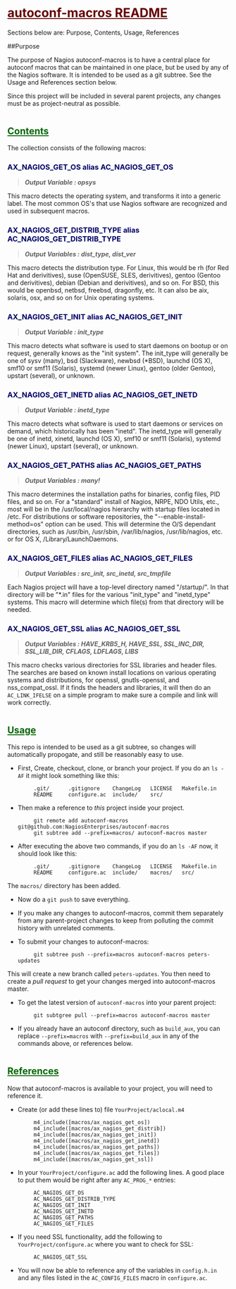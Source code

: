 autoconf-macros README
======================

Sections below are: Purpose, Contents, Usage, References



##Purpose

The purpose of Nagios autoconf-macros is to have a central place for
autoconf macros that can be maintained in one place, but be used by any
of the Nagios software. It is intended to be used as a git subtree.
See the Usage and References section below.

Since this project will be included in several parent projects, any
changes must be as project-neutral as possible.



## Contents

The collection consists of the following macros:

### AX_NAGIOS_GET_OS alias AC_NAGIOS_GET_OS

> Output Variable : opsys

This macro detects the operating system, and transforms it into a generic
label. The most common OS's that use Nagios software are recognized and
used in subsequent macros.

### AX_NAGIOS_GET_DISTRIB_TYPE alias AC_NAGIOS_GET_DISTRIB_TYPE

> Output Variables : dist_type, dist_ver

This macro detects the distribution type. For Linux, this would be rh
(for Red Hat and derivitives), suse (OpenSUSE, SLES, derivitives), gentoo
(Gentoo and derivitives), debian (Debian and derivitives), and so on.
For BSD, this would be openbsd, netbsd, freebsd, dragonfly, etc. It can
also be aix, solaris, osx, and so on for Unix operating systems.

### AX_NAGIOS_GET_INIT alias AC_NAGIOS_GET_INIT

> Output Variable : init_type

This macro detects what software is used to start daemons on bootup
or on request, generally knows as the "init system". The init_type
will generally be one of sysv (many), bsd (Slackware), newbsd (*BSD),
launchd (OS X), smf10 or smf11 (Solaris), systemd (newer Linux),
gentoo (older Gentoo), upstart (several), or unknown.

### AX_NAGIOS_GET_INETD alias AC_NAGIOS_GET_INETD

> Output Variable : inetd_type

This macro detects what software is used to start daemons or services
on demand, which historically has been "inetd". The inetd_type
will generally be one of inetd, xinetd, launchd (OS X), smf10 or smf11
(Solaris), systemd (newer Linux), upstart (several), or unknown.

### AX_NAGIOS_GET_PATHS alias AC_NAGIOS_GET_PATHS

> Output Variables : many!

This macro determines the installation paths for binaries, config files,
PID files, and so on. For a "standard" install of Nagios, NRPE, NDO Utils,
etc., most will be in the /usr/local/nagios hierarchy with startup files
located in /etc. For distributions or software repositories, the
"--enable-install-method=os" option can be used. This will determine the
O/S dependant directories, such as /usr/bin, /usr/sbin, /var/lib/nagios,
/usr/lib/nagios, etc. or for OS X, /Library/LaunchDaemons.

### AX_NAGIOS_GET_FILES alias AC_NAGIOS_GET_FILES

> Output Variables : src_init, src_inetd, src_tmpfile

Each Nagios project will have a top-level directory named "/startup/".
In that directory will be "*.in" files for the various "init_type" and
"inetd_type" systems. This macro will determine which file(s) from
that directory will be needed.

### AX_NAGIOS_GET_SSL alias AC_NAGIOS_GET_SSL

> Output Variables : HAVE_KRB5_H, HAVE_SSL, SSL_INC_DIR, SSL_LIB_DIR, CFLAGS, LDFLAGS, LIBS

This macro checks various directories for SSL libraries and header files.
The searches are based on known install locations on various operating
systems and distributions, for openssl, gnutls-openssl, and nss_compat_ossl.
If it finds the headers and libraries, it will then do an `AC_LINK_IFELSE`
on a simple program to make sure a compile and link will work correctly.



## Usage

This repo is intended to be used as a git subtree, so changes will
automatically propogate, and still be reasonably easy to use.

* First, Create, checkout, clone, or branch your project. If you do an
`ls -AF` it might look something like this:

           .git/      .gitignore    ChangeLog   LICENSE   Makefile.in
           README     configure.ac  include/    src/

* Then make a reference to _this_ project inside your project.

           git remote add autoconf-macros git@github.com:NagiosEnterprises/autoconf-macros
           git subtree add --prefix=macros/ autoconf-macros master

* After executing the above two commands, if you do an `ls -AF` now,
it should look like this:

           .git/      .gitignore    ChangeLog   LICENSE   Makefile.in
           README     configure.ac  include/    macros/   src/
The `macros/` directory has been added.

* Now do a `git push` to save everything.

* If you make any changes to autoconf-macros, commit them separately
from any parent-project changes to keep from polluting the commit
history with unrelated comments.

* To submit your changes to autoconf-macros:

           git subtree push --prefix=macros autoconf-macros peters-updates
This will create a new branch called `peters-updates`. You then need to
create a _pull request_ to get your changes merged into autoconf-macros
master.

* To get the latest version of `autoconf-macros` into your parent project:

           git subtgree pull --prefix=macros autoconf-macros master

* If you already have an autoconf directory, such as `build_aux`, you can
replace `--prefix=macros` with `--prefix=build_aux` in any of the
commands above, or references below.


## References

Now that autoconf-macros is available to your project, you will need to
reference it.

* Create (or add these lines to) file `YourProject/aclocal.m4`

           m4_include([macros/ax_nagios_get_os])
           m4_include([macros/ax_nagios_get_distrib])
           m4_include([macros/ax_nagios_get_init])
           m4_include([macros/ax_nagios_get_inetd])
           m4_include([macros/ax_nagios_get_paths])
           m4_include([macros/ax_nagios_get_files])
           m4_include([macros/ax_nagios_get_ssl])

* In your `YourProject/configure.ac` add the following lines. A good place
to put them would be right after any `AC_PROG_*` entries:

           AC_NAGIOS_GET_OS
           AC_NAGIOS_GET_DISTRIB_TYPE
           AC_NAGIOS_GET_INIT
           AC_NAGIOS_GET_INETD
           AC_NAGIOS_GET_PATHS
           AC_NAGIOS_GET_FILES

* If you need SSL functionality, add the following to `YourProject/configure.ac`
where you want to check for SSL:

           AC_NAGIOS_GET_SSL

* You will now be able to reference any of the variables in `config.h.in`
and any files listed in the `AC_CONFIG_FILES` macro in `configure.ac`.







<style>
h1 { text-decoration:underline; color:#660000; }
h2 { margin-top:2em; text-decoration:underline; color:#006600; }
h3 { margin-top:1.5em; color:#000066 }
blockquote { font-style:italic; font-weight:bold; }
</style>
